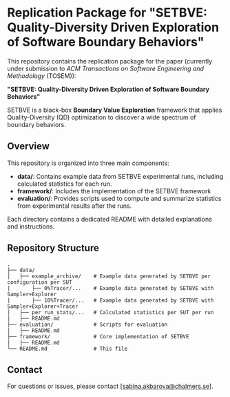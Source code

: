 # Replication Package for "SETBVE: Quality-Diversity Driven Exploration of Software Boundary Behaviors"

This repository contains the replication package for the paper (currently under submission to *ACM Transactions on Software Engineering and Methodology* (TOSEM)):

**"SETBVE: Quality-Diversity Driven Exploration of Software Boundary Behaviors"**

SETBVE is a black-box **Boundary Value Exploration** framework that applies Quality-Diversity (QD) optimization to discover a wide spectrum of boundary behaviors. 

## Overview

This repository is organized into three main components:

- **data/**: Contains example data from SETBVE experimental runs, including calculated statistics for each run.
- **framework/**: Includes the implementation of the SETBVE framework
- **evaluation/**: Provides scripts used to compute and summarize statistics from experimental results after the runs.

Each directory contains a dedicated README with detailed explanations and instructions.

## Repository Structure

```
.
├── data/                  
│   ├── example_archive/    # Example data generated by SETBVE per configuration per SUT
|       ├── 0%Tracer/...    # Example data generated by SETBVE with Sampler+Explorer
|       ├── 10%Tracer/...   # Example data generated by SETBVE with Sampler+Explorer+Tracer
│   ├── per_run_stats/...   # Calculated statistics per SUT per run
|   ├── README.md
├── evaluation/             # Scripts for evaluation 
|   ├── README.md
├── framework/              # Core implementation of SETBVE
|   ├── README.md
└── README.md               # This file
```

## Contact

For questions or issues, please contact [sabina.akbarova@chalmers.se].
